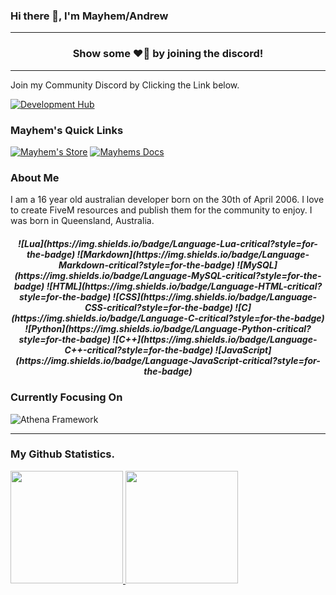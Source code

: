 ### Hi there 👋, I'm Mayhem/Andrew

---

<h3 align=center>Show some ❤️‍🔥 by joining the discord!</h3>

---
Join my Community Discord by Clicking the Link below.

[![Development Hub](https://img.shields.io/badge/Click%20To%20Join-Mayhem's%20Development%20Hub-critical?style=for-the-badge)](https://discord.gg/ZjSEW4F7ZQ)


### Mayhem's Quick Links
[![Mayhem's Store](https://img.shields.io/badge/Link-Mayhem's%20Development%20Store-purple?style=for-the-badge&logo=google-chrome)](https://mayhemdevelopment.tebex.io)
[![Mayhems Docs](https://img.shields.io/badge/Link-Mayhem's%20Development%20Docs-purple?style=for-the-badge&logo=google-chrome)](https://mayhemdevelopment.gitbook.io/mayhem-development-docs)

### About Me
I am a 16 year old australian developer born on the 30th of April 2006. I love to create FiveM resources and publish them for the community to enjoy. I was born in Queensland, Australia.

<h5 align="center">
  ![Lua](https://img.shields.io/badge/Language-Lua-critical?style=for-the-badge)
  ![Markdown](https://img.shields.io/badge/Language-Markdown-critical?style=for-the-badge)
  ![MySQL](https://img.shields.io/badge/Language-MySQL-critical?style=for-the-badge)
  ![HTML](https://img.shields.io/badge/Language-HTML-critical?style=for-the-badge)
  ![CSS](https://img.shields.io/badge/Language-CSS-critical?style=for-the-badge)
  ![C](https://img.shields.io/badge/Language-C-critical?style=for-the-badge)
  ![Python](https://img.shields.io/badge/Language-Python-critical?style=for-the-badge)
  ![C++](https://img.shields.io/badge/Language-C++-critical?style=for-the-badge)
  ![JavaScript](https://img.shields.io/badge/Language-JavaScript-critical?style=for-the-badge)
</h5>


### Currently Focusing On
![Athena Framework](https://img.shields.io/badge/Resource-Athenas%20Framework-blue?style=for-the-badge)&nbsp;

---
### My Github Statistics.
<p align="left">
<a href="https://github.com/MayhemStudios">
  <img height="180em" src="https://github-readme-stats-eight-theta.vercel.app/api?username=mayhemstudios&show_icons=true&theme=react&include_all_commits=true&count_private=true"/>
  <img height="180em" src="https://github-readme-stats-eight-theta.vercel.app/api/top-langs/?username=mayhemstudios&layout=compact&langs_count=8&theme=react"/>
</a>
</p>

